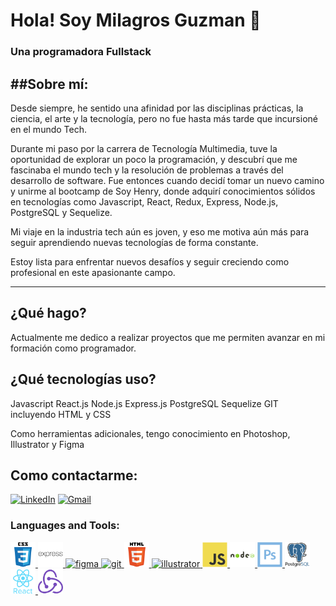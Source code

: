 # Hola! Soy Milagros Guzman 👋
### Una programadora Fullstack 

##Sobre mí:
----
Desde siempre, he sentido una afinidad por las disciplinas prácticas, la ciencia, el arte y la tecnología, pero no fue hasta más tarde que incursioné en el mundo Tech.

Durante mi paso por la carrera de Tecnología Multimedia, tuve la oportunidad de explorar un poco la programación, y descubrí que me fascinaba el mundo tech y la resolución de problemas a través del desarrollo de software. Fue entonces cuando decidí tomar un nuevo camino y unirme al bootcamp de Soy Henry, donde adquirí conocimientos sólidos en tecnologías como Javascript, React, Redux, Express, Node.js, PostgreSQL y Sequelize.

Mi viaje en la industria tech aún es joven, y eso me motiva aún más para seguir aprendiendo nuevas tecnologías de forma constante.

Estoy lista para enfrentar nuevos desafíos y seguir creciendo como profesional en este apasionante campo.

-----
## ¿Qué hago?
Actualmente me dedico a realizar proyectos que me permiten avanzar en mi formación como programador.

## ¿Qué tecnologías uso?
Javascript
React.js
Node.js
Express.js
PostgreSQL
Sequelize
GIT
incluyendo HTML y CSS

Como herramientas adicionales, tengo conocimiento en Photoshop, Illustrator y Figma

## Como contactarme:  
[![LinkedIn](https://img.shields.io/badge/linkedin-%230077B5.svg?style=for-the-badge&logo=linkedin&logoColor=white)](https://www.linkedin.com/in/milagros-guzman-abarca-369bbb250/)
[![Gmail](     https://img.shields.io/badge/Gmail-D14836?style=for-the-badge&logo=gmail&logoColor=white)]( mailto:miliguzman0@gmail.com )

<h3 align="left">Languages and Tools:</h3>
<p align="left"> <a href="https://www.w3schools.com/css/" target="_blank" rel="noreferrer"> <img src="https://raw.githubusercontent.com/devicons/devicon/master/icons/css3/css3-original-wordmark.svg" alt="css3" width="40" height="40"/> </a> <a href="https://expressjs.com" target="_blank" rel="noreferrer"> <img src="https://raw.githubusercontent.com/devicons/devicon/master/icons/express/express-original-wordmark.svg" alt="express" width="40" height="40"/> </a> <a href="https://www.figma.com/" target="_blank" rel="noreferrer"> <img src="https://www.vectorlogo.zone/logos/figma/figma-icon.svg" alt="figma" width="40" height="40"/> </a> <a href="https://git-scm.com/" target="_blank" rel="noreferrer"> <img src="https://www.vectorlogo.zone/logos/git-scm/git-scm-icon.svg" alt="git" width="40" height="40"/> </a> <a href="https://www.w3.org/html/" target="_blank" rel="noreferrer"> <img src="https://raw.githubusercontent.com/devicons/devicon/master/icons/html5/html5-original-wordmark.svg" alt="html5" width="40" height="40"/> </a> <a href="https://www.adobe.com/in/products/illustrator.html" target="_blank" rel="noreferrer"> <img src="https://www.vectorlogo.zone/logos/adobe_illustrator/adobe_illustrator-icon.svg" alt="illustrator" width="40" height="40"/> </a> <a href="https://developer.mozilla.org/en-US/docs/Web/JavaScript" target="_blank" rel="noreferrer"> <img src="https://raw.githubusercontent.com/devicons/devicon/master/icons/javascript/javascript-original.svg" alt="javascript" width="40" height="40"/> </a> <a href="https://nodejs.org" target="_blank" rel="noreferrer"> <img src="https://raw.githubusercontent.com/devicons/devicon/master/icons/nodejs/nodejs-original-wordmark.svg" alt="nodejs" width="40" height="40"/> </a> <a href="https://www.photoshop.com/en" target="_blank" rel="noreferrer"> <img src="https://raw.githubusercontent.com/devicons/devicon/master/icons/photoshop/photoshop-line.svg" alt="photoshop" width="40" height="40"/> </a> <a href="https://www.postgresql.org" target="_blank" rel="noreferrer"> <img src="https://raw.githubusercontent.com/devicons/devicon/master/icons/postgresql/postgresql-original-wordmark.svg" alt="postgresql" width="40" height="40"/> </a> <a href="https://reactjs.org/" target="_blank" rel="noreferrer"> <img src="https://raw.githubusercontent.com/devicons/devicon/master/icons/react/react-original-wordmark.svg" alt="react" width="40" height="40"/> </a> <a href="https://redux.js.org" target="_blank" rel="noreferrer"> <img src="https://raw.githubusercontent.com/devicons/devicon/master/icons/redux/redux-original.svg" alt="redux" width="40" height="40"/> </a> </p>
